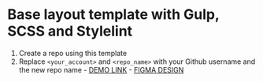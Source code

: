 # Base layout template with Gulp, SCSS and Stylelint
1. Create a repo using this template
1. Replace `<your_account>` and `<repo_name>` with your Github username and the new repo name
        - [DEMO LINK](https://vovaAlieksieiev.github.io/Creative-Bakery/)
        - [FIGMA DESIGN ](https://www.figma.com/file/dY3izAm0Vspsmra4lQWQIP/Bakerlab_FE-students?type=design&node-id=11342-1117&t=obWsH1p5toJRQPYL-0)
